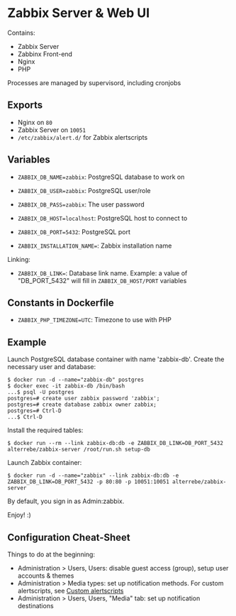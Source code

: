 Zabbix Server & Web UI
======================

Contains:

* Zabbix Server
* Zabbinx Front-end
* Nginx
* PHP

Processes are managed by supervisord, including cronjobs


Exports
-------

* Nginx on `80`
* Zabbix Server on `10051`
* `/etc/zabbix/alert.d/` for Zabbix alertscripts

Variables
---------

* `ZABBIX_DB_NAME=zabbix`: PostgreSQL database to work on
* `ZABBIX_DB_USER=zabbix`: PostgreSQL user/role
* `ZABBIX_DB_PASS=zabbix`: The user password
* `ZABBIX_DB_HOST=localhost`: PostgreSQL host to connect to
* `ZABBIX_DB_PORT=5432`: PostgreSQL port

* `ZABBIX_INSTALLATION_NAME=`: Zabbix installation name

Linking:

* `ZABBIX_DB_LINK=`: Database link name. Example: a value of "DB_PORT_5432" will fill in `ZABBIX_DB_HOST/PORT` variables

Constants in Dockerfile
-----------------------

* `ZABBIX_PHP_TIMEZONE=UTC`: Timezone to use with PHP

Example
-------

Launch PostgreSQL database container with name 'zabbix-db'. Create the necessary user and database:

    $ docker run -d --name="zabbix-db" postgres
    $ docker exec -it zabbix-db /bin/bash
    ...$ psql -U postgres
    postgres=# create user zabbix password 'zabbix';
    postgres=# create database zabbix owner zabbix;
    postgres=# Ctrl-D
    ...$ Ctrl-D

Install the required tables:

    $ docker run --rm --link zabbix-db:db -e ZABBIX_DB_LINK=DB_PORT_5432 alterrebe/zabbix-server /root/run.sh setup-db

Launch Zabbix container:

    $ docker run -d --name="zabbix" --link zabbix-db:db -e ZABBIX_DB_LINK=DB_PORT_5432 -p 80:80 -p 10051:10051 alterrebe/zabbix-server

By default, you sign in as Admin:zabbix.

Enjoy! :)

Configuration Cheat-Sheet
-------------------------

Things to do at the beginning:

* Administration > Users, Users: disable guest access (group), setup user accounts & themes
* Administration > Media types: set up notification methods. For custom alertscripts, see [Custom alertscripts](https://www.zabbix.com/documentation/2.4/manual/config/notifications/media/script)
* Administration > Users, Users, "Media" tab: set up notification destinations

